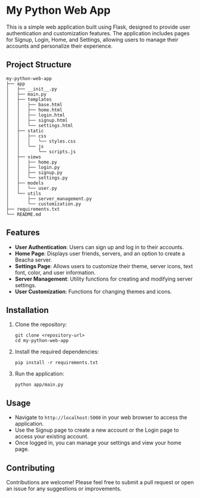 # My Python Web App

This is a simple web application built using Flask, designed to provide user authentication and customization features. The application includes pages for Signup, Login, Home, and Settings, allowing users to manage their accounts and personalize their experience.

## Project Structure

```
my-python-web-app
├── app
│   ├── __init__.py
│   ├── main.py
│   ├── templates
│   │   ├── base.html
│   │   ├── home.html
│   │   ├── login.html
│   │   ├── signup.html
│   │   └── settings.html
│   ├── static
│   │   ├── css
│   │   │   └── styles.css
│   │   └── js
│   │       └── scripts.js
│   ├── views
│   │   ├── home.py
│   │   ├── login.py
│   │   ├── signup.py
│   │   └── settings.py
│   ├── models
│   │   └── user.py
│   └── utils
│       ├── server_management.py
│       └── customization.py
├── requirements.txt
└── README.md
```

## Features

- **User Authentication**: Users can sign up and log in to their accounts.
- **Home Page**: Displays user friends, servers, and an option to create a Beacha server.
- **Settings Page**: Allows users to customize their theme, server icons, text font, color, and user information.
- **Server Management**: Utility functions for creating and modifying server settings.
- **User Customization**: Functions for changing themes and icons.

## Installation

1. Clone the repository:
   ```
   git clone <repository-url>
   cd my-python-web-app
   ```

2. Install the required dependencies:
   ```
   pip install -r requirements.txt
   ```

3. Run the application:
   ```
   python app/main.py
   ```

## Usage

- Navigate to `http://localhost:5000` in your web browser to access the application.
- Use the Signup page to create a new account or the Login page to access your existing account.
- Once logged in, you can manage your settings and view your home page.

## Contributing

Contributions are welcome! Please feel free to submit a pull request or open an issue for any suggestions or improvements.